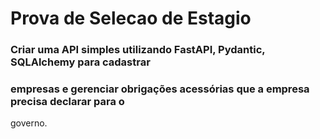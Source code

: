 # Prova de Selecao de Estagio
### Criar uma API simples utilizando FastAPI, Pydantic, SQLAlchemy para cadastrar
### empresas e gerenciar obrigações acessórias que a empresa precisa declarar para o
governo. 

